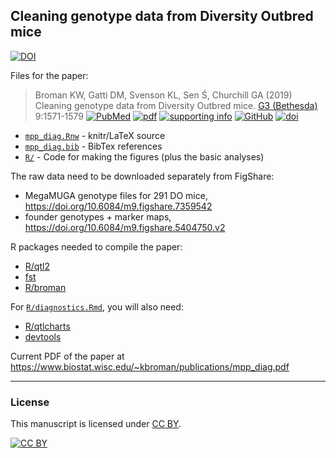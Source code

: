 ## Cleaning genotype data from Diversity Outbred mice

[![DOI](https://zenodo.org/badge/158576258.svg)](https://zenodo.org/badge/latestdoi/158576258)

Files for the paper:

> Broman KW, Gatti DM, Svenson KL, Sen &#346;, Churchill GA (2019)
> Cleaning genotype data from Diversity Outbred mice.
> [G3 (Bethesda)](https://academic.oup.com/g3journal) 9:1571-1579
> [![PubMed](https://kbroman.org/icons16/pubmed-icon.png)](https://www.ncbi.nlm.nih.gov/pubmed/30877082)
> [![pdf](https://kbroman.org/icons16/pdf-icon.png)](https://academic.oup.com/g3journal/article-pdf/9/5/1571/37178363/g3journal1571.pdf)
> [![supporting info](https://kbroman.org/icons16/supp-icon.png)](https://doi.org/10.25387/g3.7848395)
> [![GitHub](https://kbroman.org/icons16/github-icon.png)](https://github.com/kbroman/Paper_MPPdiag)
> [![doi](https://kbroman.org/icons16/doi-icon.png)](https://doi.org/10.1534/g3.119.400165)


- [`mpp_diag.Rnw`](mpp_diag.Rnw) - knitr/LaTeX source
- [`mpp_diag.bib`](mpp_diag.bib) - BibTex references
- [`R/`](R/) - Code for making the figures (plus the basic analyses)

The raw data need to be downloaded separately from FigShare:

- MegaMUGA genotype files for 291 DO mice, <https://doi.org/10.6084/m9.figshare.7359542>
- founder genotypes + marker maps, <https://doi.org/10.6084/m9.figshare.5404750.v2>

R packages needed to compile the paper:

- [R/qtl2](https://kbroman.org/qtl2)
- [fst](http://www.fstpackage.org)
- [R/broman](https://github.com/kbroman/broman)

For [`R/diagnostics.Rmd`](R/diagnostics.Rmd), you will also need:

- [R/qtlcharts](https://kbroman.org/qtlcharts)
- [devtools](https://github.com/hadley/devtools)

Current PDF of the paper at <https://www.biostat.wisc.edu/~kbroman/publications/mpp_diag.pdf>

---

### License

This manuscript is licensed under [CC BY](https://creativecommons.org/licenses/by/3.0/).

[![CC BY](https://i.creativecommons.org/l/by/3.0/88x31.png)](https://creativecommons.org/licenses/by/3.0/)
